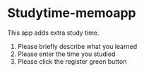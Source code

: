 # Studytime-memoapp

This app adds extra study time.

1. Please briefly describe what you learned
2. Please enter the time you studied
3. Please click the register green button
